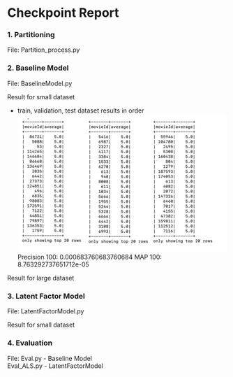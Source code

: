 # Checkpoint Report

### 1. Partitioning
File: Partition_process.py

### 2. Baseline Model
File: BaselineModel.py

Result for small dataset
- train, validation, test dataset results in order
![alt text](https://github.com/nyu-big-data/final-project-group_34/blob/main/result/images/popularity_small.png)
Precision 100: 0.000683760683760684
MAP 100: 8.763292737651712e-05

Result for large dataset

### 3. Latent Factor Model
File: LatentFactorModel.py

Result for small dataset


### 4. Evaluation
File: Eval.py - Baseline Model \
      Eval_ALS.py - LatentFactorModel


